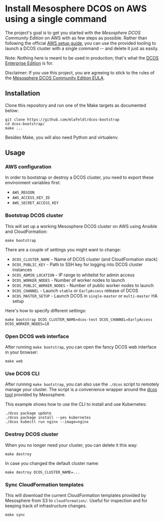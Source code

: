 # Install Mesosphere DCOS on AWS using a single command

The project's goal is to get you started with the *Mesosphere DCOS Community
Edition* on AWS with as few steps as possible. Rather than following the
official [AWS setup guide], you can use the provided tooling to launch a DCOS
cluster with a single command -- and delete it just as easily.

Note: Nothing here is meant to be used in production; that's what the [DCOS
Enterprise Edition] is for.

Disclaimer: If you use this project, you are agreeing to stick to the rules of
the [Mesosphere DCOS Community Edition EULA].

## Installation

Clone this repository and run one of the Make targets as documented below:

    git clone https://github.com/mlafeldt/dcos-bootstrap
    cd dcos-bootstrap/
    make ...

Besides Make, you will also need Python and virtualenv.

## Usage

### AWS configuration

In order to bootstrap or destroy a DCOS cluster, you need to export these
environment variables first:

* `AWS_REGION`
* `AWS_ACCESS_KEY_ID`
* `AWS_SECRET_ACCESS_KEY`

### Bootstrap DCOS cluster

This will set up a working Mesosphere DCOS cluster on AWS using Ansible and
CloudFormation:

    make bootstrap

There are a couple of settings you might want to change:

* `DCOS_CLUSTER_NAME` - Name of DCOS cluster (and CloudFormation stack)
* `DCOS_PUBLIC_KEY` - Path to SSH key for logging into DCOS cluster instances
* `DCOS_ADMIN_LOCATION` - IP range to whitelist for admin access
* `DCOS_WORKER_NODES` - Number of worker nodes to launch
* `DCOS_PUBLIC_WORKER_NODES` - Number of public worker nodes to launch
* `DCOS_CHANNEL` - Launch `stable` or `EarlyAccess` release of DCOS
* `DCOS_MASTER_SETUP` - Launch DCOS in `single-master` or `multi-master` HA setup

Here's how to specify different settings:

    make bootstrap DCOS_CLUSTER_NAME=dcos-test DCOS_CHANNEL=EarlyAccess DCOS_WORKER_NODES=10

### Open DCOS web interface

After running `make bootstrap`, you can open the fancy DCOS web interface in
your browser:

    make web

### Use DCOS CLI

After running `make bootstrap`, you can also use the `./dcos` script to remotely
manage your cluster. The script is a convenience wrapper around the [dcos tool]
provided by Mesosphere.

This example shows how to use the CLI to install and use Kubernetes:

    ./dcos package update
    ./dcos package install --yes kubernetes
    ./dcos kubectl run nginx --image=nginx

### Destroy DCOS cluster

When you no longer need your cluster, you can delete it this way:

    make destroy

In case you changed the default cluster name:

    make destroy DCOS_CLUSTER_NAME=...

### Sync CloudFormation templates

This will download the current CloudFormation templates provided by Mesosphere
from S3 to `cloudformation/`. Useful for inspection and for keeping track of
infrastructure changes.

    make sync


[AWS setup guide]: https://docs.mesosphere.com/install/awscluster/
[DCOS Enterprise Edition]: https://mesosphere.com/product/
[Mesosphere DCOS Community Edition EULA]: https://docs.mesosphere.com/community-edition-eula/
[dcos tool]: https://docs.mesosphere.com/using/cli/

